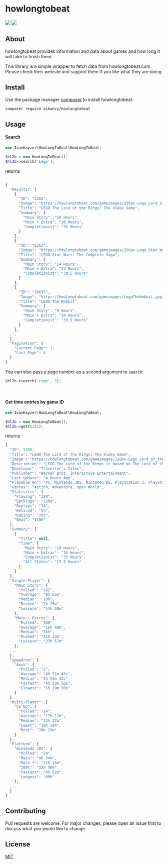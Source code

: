 # howlongtobeat

![](https://github.com/ivankayzer/howlongtobeat/workflows/PHP%20Workflow/badge.svg)
![](https://img.shields.io/codeclimate/maintainability-percentage/ivankayzer/howlongtobeat)

## About
howlongtobeat provides information and data about games and how long it will take to finish them.

This library is a simple wrapper to fetch data from howlongtobeat.com. Please check their website and support them if you like what they are doing.

## Install

Use the package manager [composer](https://getcomposer.org/download/) to install howlongtobeat.

```bash
composer require askancy/howlongtobeat
```

## Usage

#### Search

```php
use IvanKayzer\HowLongToBeat\HowLongToBeat;

$hl2b = new HowLongToBeat();
$hl2b->search('Lego');
```

returns

```js

{
  "Results": [
    {
      "ID": "5265",
      "Image": "https://howlongtobeat.com/gameimages/220px-Lego_Lord_of_the_Rings_cover.jpg",
      "Title": "LEGO The Lord of the Rings: The Video Game",
      "Summary": {
        "Main Story": "10 Hours",
        "Main + Extra": "16 Hours",
        "Completionist": "33 Hours"
      }
    },
    {
      "ID": "5263",
      "Image": "https://howlongtobeat.com/gameimages/256px-Lego_Star_Wars-The_Complete_Saga.jpg",
      "Title": "LEGO Star Wars: The Complete Saga",
      "Summary": {
        "Main Story": "14 Hours",
        "Main + Extra": "23 Hours",
        "Completionist": "39.5 Hours"
      }
    },
    {
      "ID": "16635",
      "Image": "https://howlongtobeat.com/gameimages/LegoTheHobbit.jpg",
      "Title": "LEGO The Hobbit",
      "Summary": {
        "Main Story": "9 Hours",
        "Main + Extra": "16 Hours",
        "Completionist": "35.5 Hours"
      }
    },
  ...
  ],
  "Pagination": {
    "Current Page": 1,
    "Last Page": 4
  }
}
```

You can also pass a page number as a second argument to ``` search ```:

```php
$hl2b->search('Lego', 2);
```

<br>


#### Get time entries by game ID

```php
use IvanKayzer\HowLongToBeat\HowLongToBeat;

$hl2b = new HowLongToBeat();
$hl2b->get(5265);
```

returns

```js
{
  "ID": 5265,
  "Title": "LEGO The Lord of the Rings: The Video Game",
  "Image": "https://howlongtobeat.com/gameimages/220px-Lego_Lord_of_the_Rings_cover.jpg",
  "Description": "LEGO The Lord of the Rings is based on The Lord of the Rings motion picture trilogy and follows the original storylines of The Lord of the Rings: The Fellowship of the Ring, The Lord of the Rings: The Two Towers, and The Lord of the Rings: The Return of the King. Now the entire family can team up in pairs as adorable LEGO The Lord the Rings minifigures to experience countless dangers, solve riddles and battle formidable foes on their journey to Mount Doom.",
  "Developer": "Traveller's Tales",
  "Publisher": "Warner Bros. Interactive Entertainment",
  "Last Update": "4 Hours Ago",
  "Playable On": "PC, Nintendo 3DS, Nintendo DS, PlayStation 3, PlayStation Vita, Wii, Wii U, Xbox 360, Xbox One",
  "Genres": "Action, Adventure, Open World",
  "Statistics": {
    "Playing": "220",
    "Backlogs": "2300",
    "Replays": "34",
    "Retired": "5%",
    "Rating": "75%",
    "Beat": "1100"
  },
  "Summary": [
    {
      "Title": null,
      "Time": {
        "Main Story": "10 Hours",
        "Main + Extras": "16 Hours",
        "Completionist": "33 Hours",
        "All Styles": "17.5 Hours"
      }
    }
  ],
  "Single-Player": {
    "Main Story": {
      "Polled": "182",
      "Average": "9h 55m",
      "Median": "10h",
      "Rushed": "7h 25m",
      "Leisure": "14h 58m"
    },
    "Main + Extras": {
      "Polled": "109",
      "Average": "16h 48m",
      "Median": "15h",
      "Rushed": "11h 23m",
      "Leisure": "27h 57m"
    },
  ...
  },
  "Speedrun": {
    "Any%": {
      "Polled": "2",
      "Average": "4h 51m 43s",
      "Median": "4h 51m 43s",
      "Fastest": "4h 23m 56s",
      "Slowest": "5h 19m 30s"
    }
  },
  "Multi-Player": {
    "Co-Op": {
      "Polled": "14",
      "Average": "17h 12m",
      "Median": "13h 27m",
      "Least": "10h 54m",
      "Most": "28h 15m"
    }
  },
  "Platform": {
    "Nintendo 3DS": {
      "Polled": "24",
      "Main": "9h 34m",
      "Main +": "21h 15m",
      "100%": "22h 56m",
      "Fastest": "4h 52m",
      "Longest": "60h"
    },
  ...
  }
}
```


## Contributing
Pull requests are welcome. For major changes, please open an issue first to discuss what you would like to change.

## License
[MIT](https://choosealicense.com/licenses/mit/)
